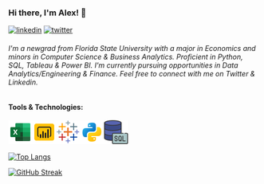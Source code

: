 ### Hi there, I'm Alex! 👋
[![linkedin](https://img.shields.io/badge/Linkedin-0e76a8?style=for-the-badge&logo=Linkedin&logoColor=purple&colorA=black&colorB=black)](https://www.linkedin.com/in/alxfndz/) [![twitter](https://img.shields.io/badge/Twitter-0e76a8?style=for-the-badge&logo=Twitter&logoColor=purple&colorA=black&colorB=black)](https://twitter.com/Alxfndz)
###### I'm a newgrad from Florida State University with a major in Economics and minors in Computer Science & Business Analytics. Proficient in Python, SQL, Tableau & Power BI. I'm currently pursuing opportunities in Data Analytics/Engineering & Finance. Feel free to connect with me on Twitter & Linkedin.

#### Tools & Technologies:
<img src='icons8-microsoft-excel-2019-48.png'><img src='icons8-power-bi-48.png'><img src='icons8-tableau-software-48.png'><img src='python.png'><img src='icons8-sql-48.png'>

[![Top Langs](https://github-readme-stats.vercel.app/api/top-langs/?username=alxfndz&layout=compact&theme=midnight-purple&card_width=390px&hide_border=true)](https://github.com/anuraghazra/github-readme-stats)

[![GitHub Streak](https://streak-stats.demolab.com?user=Alxfndz&theme=midnight-purple&hide_border=true&border_radius=1&date_format=n%2Fj%5B%2FY%5D&card_width=390)](https://git.io/streak-stats)




